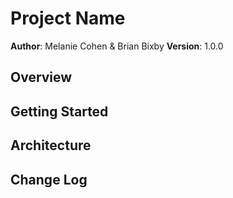 # Project Name

**Author**: Melanie Cohen & Brian Bixby
**Version**: 1.0.0

## Overview
<!-- We are building a blog app so that users can filter articles by both category and author via dropdown. We also built in functionality for 'read more' and 'read less'. -->

## Getting Started
<!-- The user must first fork this repository. Once the repo is forked, the user must clone their new repo onto their machine. From there, the user can open the site using the index.html or using live-server.-->


## Architecture
<!--  We used Javascript, HTML & CSS, using Normalize to reset the browser settings and Iconomoon for icons. The CSS files are sectioned into three sections: base, layout, modules, and state. The JS files include blogArticles.js (with the raw data), article.js (which instantiates objects and pushes them to the DOM), and blogArticles (which filters data according to category or author). -->

## Change Log
<!-- 01-11-2018 1:00pm - Application successfully filters based on cateogry and author. Read more and read less functionality is also working.

## Credits and Collaborations
<!-- Normalize CSS reset and Iconomoon. -->